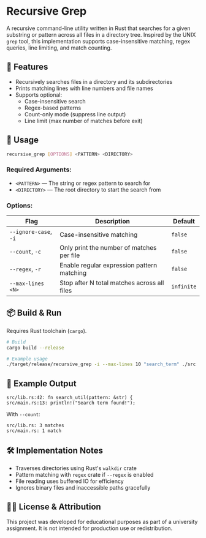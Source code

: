 # Recursive Grep

A recursive command-line utility written in Rust that searches for a given substring or pattern across all files in a directory tree. Inspired by the UNIX `grep` tool, this implementation supports case-insensitive matching, regex queries, line limiting, and match counting.

## 🔧 Features

- Recursively searches files in a directory and its subdirectories
- Prints matching lines with line numbers and file names
- Supports optional:
  - Case-insensitive search
  - Regex-based patterns
  - Count-only mode (suppress line output)
  - Line limit (max number of matches before exit)

## 🧪 Usage

```bash
recursive_grep [OPTIONS] <PATTERN> <DIRECTORY>
````

### Required Arguments:

* `<PATTERN>` — The string or regex pattern to search for
* `<DIRECTORY>` — The root directory to start the search from

### Options:

| Flag                  | Description                                 | Default    |
| --------------------- | ------------------------------------------- | ---------- |
| `--ignore-case`, `-i` | Case-insensitive matching                   | `false`    |
| `--count`, `-c`       | Only print the number of matches per file   | `false`    |
| `--regex`, `-r`       | Enable regular expression pattern matching  | `false`    |
| `--max-lines <N>`     | Stop after N total matches across all files | `infinite` |

## 📦 Build & Run

Requires Rust toolchain (`cargo`).

```bash
# Build
cargo build --release

# Example usage
./target/release/recursive_grep -i --max-lines 10 "search_term" ./src
```

## 📁 Example Output

```text
src/lib.rs:42: fn search_util(pattern: &str) {
src/main.rs:13: println!("Search term found!");
```

With `--count`:

```text
src/lib.rs: 3 matches
src/main.rs: 1 match
```

## 🛠️ Implementation Notes

* Traverses directories using Rust's `walkdir` crate
* Pattern matching with `regex` crate if `--regex` is enabled
* File reading uses buffered IO for efficiency
* Ignores binary files and inaccessible paths gracefully

## 🧑‍🎓 License & Attribution

This project was developed for educational purposes as part of a university assignment. It is not intended for production use or redistribution.

```
